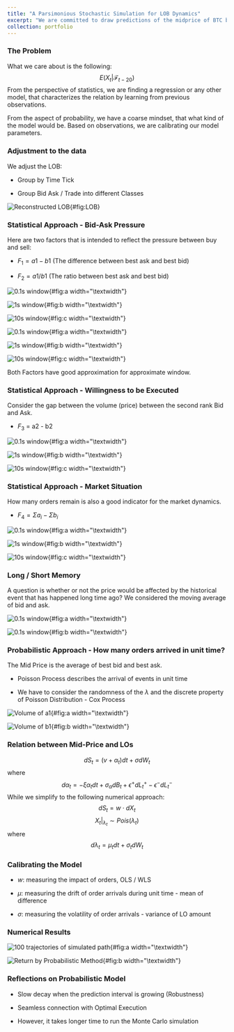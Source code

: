 ```yaml
---
title: "A Parsimonious Stochastic Simulation for LOB Dynamics"
excerpt: "We are committed to draw predictions of the midprice of BTC based on half-day data. There are many statistical methods for features engineering and draw predictions based on the extracted factors, while, it performs poorly for longer period prediction. In this project, we put forward both basic statistical methods and stochastic methods, and make comparison between them. Our stochastic approach based on Cox Process is much more robust for longer period prediction and is simple to implement."
collection: portfolio
---
```


### The Problem

What we care about is the following: $$E(X_t | \mathcal{F}_{t-20})$$
From the perspective of statistics, we are finding a regression or any
other model, that characterizes the relation by learning from previous
observations.

From the aspect of probability, we have a coarse mindset, that what kind
of the model would be. Based on observations, we are calibrating our
model parameters.

### Adjustment to the data

We adjust the LOB:

-   Group by Time Tick

-   Group Bid Ask / Trade into different Classes

![Reconstructed LOB](/images/LOB_figs/LOB.png){#fig:LOB}

### Statistical Approach - Bid-Ask Pressure

Here are two factors that is intended to reflect the pressure between
buy and sell:

-   $F_1 = a1 - b1$ (The difference between best ask and best bid)

-   $F_2 = a1/b1$ (The ratio between best ask and best bid)

![0.1s window](/images/LOB_figs/1-1.png){#fig:a width="\\textwidth"}

![1s window](/images/LOB_figs/1-2.png){#fig:b width="\\textwidth"}

![10s window](/images/LOB_figs/1-3.png){#fig:c width="\\textwidth"}

![0.1s window](/images/LOB_figs/2-1.png){#fig:a width="\\textwidth"}

![1s window](/images/LOB_figs/2-2.png){#fig:b width="\\textwidth"}

![10s window](/images/LOB_figs/2-3.png){#fig:c width="\\textwidth"}

Both Factors have good approximation for approximate window.

### Statistical Approach - Willingness to be Executed

Consider the gap between the volume (price) between the second rank Bid
and Ask.

-   $F_3$ = a2 - b2

![0.1s window](/images/LOB_figs/3-1.png){#fig:a width="\\textwidth"}

![1s window](/images/LOB_figs/3-2.png){#fig:b width="\\textwidth"}

![10s window](/images/LOB_figs/3-3.png){#fig:c width="\\textwidth"}

### Statistical Approach - Market Situation

How many orders remain is also a good indicator for the market dynamics.

-   $F_4 = \Sigma a_i - \Sigma b_i$

![0.1s window](/images/LOB_figs/4-1.png){#fig:a width="\\textwidth"}

![1s window](/images/LOB_figs/4-2.png){#fig:b width="\\textwidth"}

![10s window](/images/LOB_figs/4-3.png){#fig:c width="\\textwidth"}

### Long / Short Memory

A question is whether or not the price would be affected by the
historical event that has happened long time ago? We considered the
moving average of bid and ask.

![0.1s window](/images/LOB_figs/5-1.png){#fig:a width="\\textwidth"}

![0.1s window](/images/LOB_figs/5-2.png){#fig:b width="\\textwidth"}

### Probabilistic Approach - How many orders arrived in unit time?

The Mid Price is the average of best bid and best ask.

-   Poisson Process describes the arrival of events in unit time

-   We have to consider the randomness of the $\lambda$ and the discrete
    property of Poisson Distribution - Cox Process

![Volume of $a1$](/images/LOB_figs/a1.png){#fig:a width="\\textwidth"}

![Volume of $b1$](/images/LOB_figs/b1.png){#fig:b width="\\textwidth"}

### Relation between Mid-Price and LOs

$$dS_t = (v + \alpha_t) dt + \sigma dW_t$$ where
$$d \alpha_t = -\xi \alpha_t dt + \sigma_{\alpha} dB_t + \epsilon^+ dL_t^+ - \epsilon^- dL_t^-$$
While we simplify to the following numerical approach:
$$dS_t = w \cdot dX_t$$ $$X_t|_{\lambda_t} \sim Pois(\lambda_t)$$ where
$$d \lambda_t = \mu_t dt + \sigma_t dW_t$$

### Calibrating the Model

-   $w$: measuring the impact of orders, OLS / WLS

-   $\mu$: measuring the drift of order arrivals during unit time - mean
    of difference

-   $\sigma$: measuring the volatility of order arrivals - variance of
    LO amount

### Numerical Results

![100 trajectories of simulated path](/images/LOB_figs/trajectories.png){#fig:a
width="\\textwidth"}

![Return by Probabilistic Method](/images/LOB_figs/results.png){#fig:b
width="\\textwidth"}

### Reflections on Probabilistic Model

-   Slow decay when the prediction interval is growing (Robustness)

-   Seamless connection with Optimal Execution

-   However, it takes longer time to run the Monte Carlo simulation
